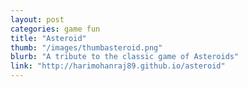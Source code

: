 ```yaml
---
layout: post
categories: game fun
title: "Asteroid"
thumb: "/images/thumbasteroid.png"
blurb: "A tribute to the classic game of Asteroids"
link: "http://harimohanraj89.github.io/asteroid"
---
```

